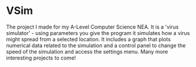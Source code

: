 # VSim

The project I made for my A-Level Computer Science NEA. It is a 'virus simulator' - using parameters you give the program it simulates how a virus might spread from a selected location. It includes a graph that plots numerical data related to the simulation and a control panel to change the speed of the simulation and access the settings menu. Many more interesting projects to come!
